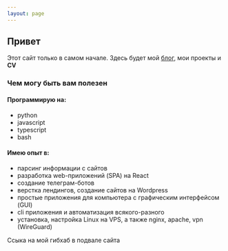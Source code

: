 ```yaml
---
layout: page
---
```


## Привет

Этот сайт только в самом начале. Здесь будет мой [блог](/blog), мои проекты и **CV**

### Чем могу быть вам полезен

#### Программирую на:

- python
- javascript
- typescript
- bash

#### Имею опыт в:

- парсинг информации с сайтов
- разработка web-приложений (SPA) на React
- создание телеграм-ботов
- верстка лендингов, создание сайтов на Wordpress
- простые приложения для компьютера с графическим интерфейсом (GUI)
- cli приложения и автоматизация всякого-разного
- установка, настройка Linux на VPS, а также nginx, apache, vpn (WireGuard)

Ссыка на мой гибхаб в подвале сайта
